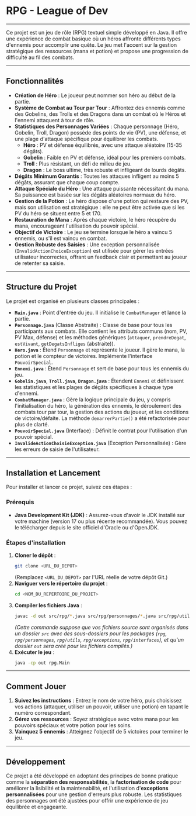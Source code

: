 # 
# RPG - League of Dev

---

Ce projet est un jeu de rôle (RPG) textuel simple développé en Java. Il offre une expérience de combat basique où un héros affronte différents types d'ennemis pour accomplir une quête. Le jeu met l'accent sur la gestion stratégique des ressources (mana et potion) et propose une progression de difficulté au fil des combats.

---

## Fonctionnalités

* **Création de Héro** : Le joueur peut nommer son héro au début de la partie.
* **Système de Combat au Tour par Tour** : Affrontez des ennemis comme des Gobelins, des Trolls et des Dragons dans un combat où le Héros et l'ennemi attaquent à tour de rôle.
* **Statistiques des Personnages Variées** : Chaque personnage (Héro, Gobelin, Troll, Dragon) possède des points de vie (PV), une défense, et une plage d'attaque spécifique pour équilibrer les combats.
    * **Héro** : PV et défense équilibrés, avec une attaque aléatoire (15-35 dégâts).
    * **Gobelin** : Faible en PV et défense, idéal pour les premiers combats.
    * **Troll** : Plus résistant, un défi de milieu de jeu.
    * **Dragon** : Le boss ultime, très robuste et infligeant de lourds dégâts.
* **Dégâts Minimum Garantis** : Toutes les attaques infligent au moins 5 dégâts, assurant que chaque coup compte.
* **Attaque Spéciale du Héro** : Une attaque puissante nécessitant du mana. Sa puissance est basée sur les dégâts aléatoires normaux du héro.
* **Gestion de la Potion** : Le héro dispose d'une potion qui restaure des PV, mais son utilisation est stratégique : elle ne peut être activée que si les PV du héro se situent entre 5 et 170.
* **Restauration de Mana** : Après chaque victoire, le héro récupère du mana, encourageant l'utilisation du pouvoir spécial.
* **Objectif de Victoire** : Le jeu se termine lorsque le héro a vaincu 5 ennemis, ou s'il est vaincu en combat.
* **Gestion Robuste des Saisies** : Une exception personnalisée (`InvalidActionChoiceException`) est utilisée pour gérer les entrées utilisateur incorrectes, offrant un feedback clair et permettant au joueur de retenter sa saisie.

---

## Structure du Projet

Le projet est organisé en plusieurs classes principales :

* **`Main.java`** : Point d'entrée du jeu. Il initialise le `CombatManager` et lance la partie.
* **`Personnage.java`** (Classe Abstraite) : Classe de base pour tous les participants aux combats. Elle contient les attributs communs (nom, PV, PV Max, défense) et les méthodes génériques (`attaquer`, `prendreDegat`, `estVivant`, `getDegatsInfliges` (abstraite)).
* **`Hero.java`** : Étend `Personnage` et représente le joueur. Il gère le mana, la potion et le compteur de victoires. Implémente l'interface `PouvoirSpecial`.
* **`Ennemi.java`** : Étend `Personnage` et sert de base pour tous les ennemis du jeu.
* **`Gobelin.java`**, **`Troll.java`**, **`Dragon.java`** : Étendent `Ennemi` et définissent les statistiques et les plages de dégâts spécifiques à chaque type d'ennemi.
* **`CombatManager.java`** : Gère la logique principale du jeu, y compris l'initialisation du héro, la génération des ennemis, le déroulement des combats tour par tour, la gestion des actions du joueur, et les conditions de victoire/défaite. La méthode `demarrerPartie()` a été refactorisée pour plus de clarté.
* **`PouvoirSpecial.java`** (Interface) : Définit le contrat pour l'utilisation d'un pouvoir spécial.
* **`InvalideActionChoisieException.java`** (Exception Personnalisée) : Gère les erreurs de saisie de l'utilisateur.

---

## Installation et Lancement

Pour installer et lancer ce projet, suivez ces étapes :

### Prérequis

* **Java Development Kit (JDK)** : Assurez-vous d'avoir le JDK installé sur votre machine (version 17 ou plus récente recommandée). Vous pouvez le télécharger depuis le site officiel d'Oracle ou d'OpenJDK.

### Étapes d'installation

1.  **Cloner le dépôt** :
    ```bash
    git clone <URL_DU_DEPOT>
    ```
    (Remplacez `<URL_DU_DEPOT>` par l'URL réelle de votre dépôt Git.)
2.  **Naviguer vers le répertoire du projet** :
    ```bash
    cd <NOM_DU_REPERTOIRE_DU_PROJET>
    ```
3.  **Compiler les fichiers Java** :
    ```bash
    javac -d out src/rpg/*.java src/rpg/personnages/*.java src/rpg/utils/*.java src/rpg/exceptions/*.java src/rpg/interfaces/*.java
    ```
    *(Cette commande suppose que vos fichiers source sont organisés dans un dossier `src` avec des sous-dossiers pour les packages (`rpg`, `rpg/personnages`, `rpg/utils`, `rpg/exceptions`, `rpg/interfaces`), et qu'un dossier `out` sera créé pour les fichiers compilés.)*
4.  **Exécuter le jeu** :
    ```bash
    java -cp out rpg.Main
    ```

---

## Comment Jouer

1.  **Suivez les instructions** : Entrez le nom de votre héro, puis choisissez vos actions (attaquer, utiliser un pouvoir, utiliser une potion) en tapant le numéro correspondant.
2.  **Gérez vos ressources** : Soyez stratégique avec votre mana pour les pouvoirs spéciaux et votre potion pour les soins.
3.  **Vainquez 5 ennemis** : Atteignez l'objectif de 5 victoires pour terminer le jeu.

---

## Développement

Ce projet a été développé en adoptant des principes de bonne pratique comme la **séparation des responsabilités**, la **factorisation de code** pour améliorer la lisibilité et la maintenabilité, et l'utilisation d'**exceptions personnalisées** pour une gestion d'erreurs plus robuste. Les statistiques des personnages ont été ajustées pour offrir une expérience de jeu équilibrée et engageante.